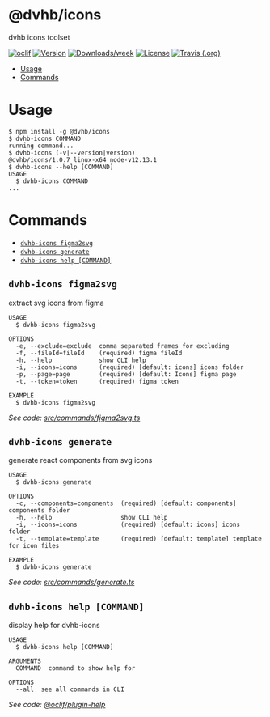 @dvhb/icons
===========

dvhb icons toolset

[![oclif](https://img.shields.io/badge/cli-oclif-brightgreen.svg)](https://oclif.io)
[![Version](https://img.shields.io/npm/v/@dvhb/icons.svg)](https://npmjs.org/package/@dvhb/icons)
[![Downloads/week](https://img.shields.io/npm/dw/@dvhb/icons.svg)](https://npmjs.org/package/@dvhb/icons)
[![License](https://img.shields.io/npm/l/@dvhb/icons.svg)](https://github.com/dvhb/icons/blob/master/package.json)
[![Travis (.org)](https://img.shields.io/travis/dvhb/icons)](https://travis-ci.org/dvhb/icons)
<!-- toc -->
* [Usage](#usage)
* [Commands](#commands)
<!-- tocstop -->
# Usage
<!-- usage -->
```sh-session
$ npm install -g @dvhb/icons
$ dvhb-icons COMMAND
running command...
$ dvhb-icons (-v|--version|version)
@dvhb/icons/1.0.7 linux-x64 node-v12.13.1
$ dvhb-icons --help [COMMAND]
USAGE
  $ dvhb-icons COMMAND
...
```
<!-- usagestop -->
# Commands
<!-- commands -->
* [`dvhb-icons figma2svg`](#dvhb-icons-figma2svg)
* [`dvhb-icons generate`](#dvhb-icons-generate)
* [`dvhb-icons help [COMMAND]`](#dvhb-icons-help-command)

## `dvhb-icons figma2svg`

extract svg icons from figma

```
USAGE
  $ dvhb-icons figma2svg

OPTIONS
  -e, --exclude=exclude  comma separated frames for excluding
  -f, --fileId=fileId    (required) figma fileId
  -h, --help             show CLI help
  -i, --icons=icons      (required) [default: icons] icons folder
  -p, --page=page        (required) [default: Icons] figma page
  -t, --token=token      (required) figma token

EXAMPLE
  $ dvhb-icons figma2svg
```

_See code: [src/commands/figma2svg.ts](https://github.com/dvhb/icons/blob/v1.0.7/src/commands/figma2svg.ts)_

## `dvhb-icons generate`

generate react components from svg icons

```
USAGE
  $ dvhb-icons generate

OPTIONS
  -c, --components=components  (required) [default: components] components folder
  -h, --help                   show CLI help
  -i, --icons=icons            (required) [default: icons] icons folder
  -t, --template=template      (required) [default: template] template for icon files

EXAMPLE
  $ dvhb-icons generate
```

_See code: [src/commands/generate.ts](https://github.com/dvhb/icons/blob/v1.0.7/src/commands/generate.ts)_

## `dvhb-icons help [COMMAND]`

display help for dvhb-icons

```
USAGE
  $ dvhb-icons help [COMMAND]

ARGUMENTS
  COMMAND  command to show help for

OPTIONS
  --all  see all commands in CLI
```

_See code: [@oclif/plugin-help](https://github.com/oclif/plugin-help/blob/v2.2.1/src/commands/help.ts)_
<!-- commandsstop -->
